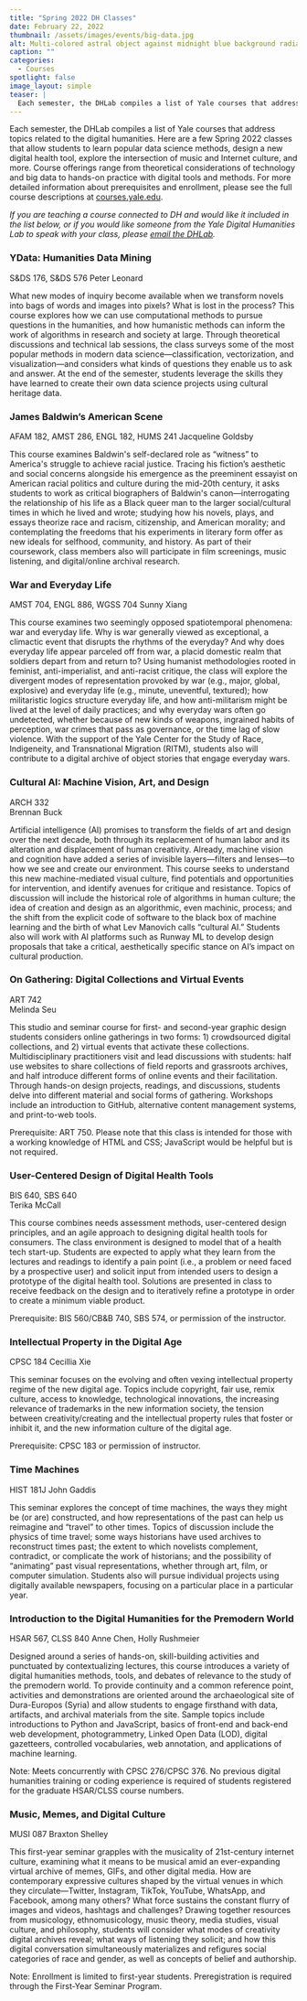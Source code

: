 ```yaml
---
title: "Spring 2022 DH Classes"
date: February 22, 2022
thumbnail: /assets/images/events/big-data.jpg
alt: Multi-colored astral object against midnight blue background radiates colored beads.
caption: ""
categories:
  - Courses
spotlight: false
image_layout: simple
teaser: |
  Each semester, the DHLab compiles a list of Yale courses that address topics related to the digital humanities. Here are a few Spring 2022 classes that allow students to learn popular data science methods, design a new digital health tool, explore the intersection of music and Internet culture, and more. 
---
```

Each semester, the DHLab compiles a list of Yale courses that address topics related to the digital humanities. Here are a few Spring 2022 classes that allow students to learn popular data science methods, design a new digital health tool, explore the intersection of music and Internet culture, and more. Course offerings range from theoretical considerations of technology and big data to hands-on practice with digital tools and methods. For more detailed information about prerequisites and enrollment, please see the full course descriptions at <a href='https://courses.yale.edu/' target='_blank'>courses.yale.edu</a>.

*If you are teaching a course connected to DH and would like it included in the list below, or if you would like someone from the Yale Digital Humanities Lab to speak with your class, please [email the DHLab](mailto:dhlab@yale.edu).*


### YData: Humanities Data Mining
S&DS 176, S&DS 576 
Peter Leonard  

What new modes of inquiry become available when we transform novels into bags of words and images into pixels? What is lost in the process? This course explores how we can use computational methods to pursue questions in the humanities, and how humanistic methods can inform the work of algorithms in research and society at large. Through theoretical discussions and technical lab sessions, the class surveys some of the most popular methods in modern data science—classification, vectorization, and visualization—and considers what kinds of questions they enable us to ask and answer. At the end of the semester, students leverage the skills they have learned to create their own data science projects using cultural heritage data.

### James Baldwin’s American Scene
AFAM 182, AMST 286, ENGL 182, HUMS 241 
Jacqueline Goldsby  

This course examines Baldwin's self-declared role as “witness” to America's struggle to achieve racial justice. Tracing his fiction’s aesthetic and social concerns alongside his emergence as the preeminent essayist on American racial politics and culture during the mid-20th century, it asks students to work as critical biographers of Baldwin's canon—interrogating the relationship of his life as a Black queer man to the larger social/cultural times in which he lived and wrote; studying how his novels, plays, and essays theorize race and racism, citizenship, and American morality; and contemplating the freedoms that his experiments in literary form offer as new ideals for selfhood, community, and history. As part of their coursework, class members also will participate in film screenings, music listening, and digital/online archival research.

### War and Everyday Life
AMST 704, ENGL 886, WGSS 704
Sunny Xiang 

This course examines two seemingly opposed spatiotemporal phenomena: war and everyday life. Why is war generally viewed as exceptional, a climactic event that disrupts the rhythms of the everyday? And why does everyday life appear parceled off from war, a placid domestic realm that soldiers depart from and return to? Using humanist methodologies rooted in feminist, anti-imperialist, and anti-racist critique, the class will explore the divergent modes of representation provoked by war (e.g., major, global, explosive) and everyday life (e.g., minute, uneventful, textured); how militaristic logics structure everyday life, and how anti-militarism might be lived at the level of daily practices; and why everyday wars often go undetected, whether because of new kinds of weapons, ingrained habits of perception, war crimes that pass as governance, or the time lag of slow violence. With the support of the Yale Center for the Study of Race, Indigeneity, and Transnational Migration (RITM), students also will contribute to a digital archive of object stories that engage everyday wars. 

### Cultural AI: Machine Vision, Art, and Design
ARCH 332  
Brennan Buck  

Artificial intelligence (AI) promises to transform the fields of art and design over the next decade, both through its replacement of human labor and its alteration and displacement of human creativity. Already, machine vision and cognition have added a series of invisible layers—filters and lenses—to how we see and create our environment. This course seeks to understand this new machine-mediated visual culture, find potentials and opportunities for intervention, and identify avenues for critique and resistance. Topics of discussion will include the historical role of algorithms in human culture; the idea of creation and design as an algorithmic, even machinic, process; and the shift from the explicit code of software to the black box of machine learning and the birth of what Lev Manovich calls “cultural AI.” Students also will work with AI platforms such as Runway ML to develop design proposals that take a critical, aesthetically specific stance on AI’s impact on cultural production.

### On Gathering: Digital Collections and Virtual Events
ART 742  
Melinda Seu  
 
This studio and seminar course for first- and second-year graphic design students considers online gatherings in two forms: 1) crowdsourced digital collections, and 2) virtual events that activate these collections. Multidisciplinary practitioners visit and lead discussions with students: half use websites to share collections of field reports and grassroots archives, and half introduce different forms of online events and their facilitation. Through hands-on design projects, readings, and discussions, students delve into different material and social forms of gathering. Workshops include an introduction to GitHub, alternative content management systems, and print-to-web tools.

Prerequisite: ART 750. Please note that this class is intended for those with a working knowledge of HTML and CSS; JavaScript would be helpful but is not required. 

### User-Centered Design of Digital Health Tools
BIS 640, SBS 640  
Terika McCall  

This course combines needs assessment methods, user-centered design principles, and an agile approach to designing digital health tools for consumers. The class environment is designed to model that of a health tech start-up. Students are expected to apply what they learn from the lectures and readings to identify a pain point (i.e., a problem or need faced by a prospective user) and solicit input from intended users to design a prototype of the digital health tool. Solutions are presented in class to receive feedback on the design and to iteratively refine a prototype in order to create a minimum viable product.

Prerequisite: BIS 560/CB&B 740, SBS 574, or permission of the instructor.

### Intellectual Property in the Digital Age
CPSC 184 
Cecillia Xie 

This seminar focuses on the evolving and often vexing intellectual property regime of the new digital age. Topics include copyright, fair use, remix culture, access to knowledge, technological innovations, the increasing relevance of trademarks in the new information society, the tension between creativity/creating and the intellectual property rules that foster or inhibit it, and the new information culture of the digital age.

Prerequisite: CPSC 183 or permission of instructor.

### Time Machines
HIST 181J
John Gaddis  
 
This seminar explores the concept of time machines, the ways they might be (or are) constructed, and how representations of the past can help us reimagine and “travel” to other times. Topics of discussion include the physics of time travel; some ways historians have used archives to reconstruct times past; the extent to which novelists complement, contradict, or complicate the work of historians; and the possibility of “animating” past visual representations, whether through art, film, or computer simulation. Students also will pursue individual projects using digitally available newspapers, focusing on a particular place in a particular year.

### Introduction to the Digital Humanities for the Premodern World
HSAR 567, CLSS 840
Anne Chen, Holly Rushmeier

Designed around a series of hands-on, skill-building activities and punctuated by contextualizing lectures, this course introduces a variety of digital humanities methods, tools, and debates of relevance to the study of the premodern world. To provide continuity and a common reference point, activities and demonstrations are oriented around the archaeological site of Dura-Europos (Syria) and allow students to engage firsthand with data, artifacts, and archival materials from the site. Sample topics include introductions to Python and JavaScript, basics of front-end and back-end web development, photogrammetry, Linked Open Data (LOD), digital gazetteers, controlled vocabularies, web annotation, and applications of machine learning. 

Note: Meets concurrently with CPSC 276/CPSC 376. No previous digital humanities training or coding experience is required of students registered for the graduate HSAR/CLSS course numbers.

### Music, Memes, and Digital Culture
MUSI 087
Braxton Shelley

This first-year seminar grapples with the musicality of 21st-century internet culture, examining what it means to be musical amid an ever-expanding virtual archive of memes, GIFs, and other digital media. How are contemporary expressive cultures shaped by the virtual venues in which they circulate—Twitter, Instagram, TikTok, YouTube, WhatsApp, and Facebook, among many others? What force sustains the constant flurry of images and videos, hashtags and challenges? Drawing together resources from musicology, ethnomusicology, music theory, media studies, visual culture, and philosophy, students will consider what modes of creativity digital archives reveal; what ways of listening they solicit; and how this digital conversation simultaneously materializes and refigures social categories of race and gender, as well as concepts of belief and authorship.

Note: Enrollment is limited to first-year students. Preregistration is required through the First-Year Seminar Program.
